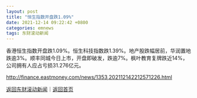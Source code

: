 ```yaml
---
layout: post
title: "恒生指数开盘跌1.09%"
date: 2021-12-14 09:22:42 +0800
categories: emnews
tags: 东财滚动新闻
---
```


香港恒生指数开盘跌1.09%。恒生科技指数跌1.39%。地产股跌幅居前，华润置地跌逾3%。顺丰同城今日上市，开盘即破发，跌逾7%。枫叶教育复牌跌近14%，公司拥有人应占亏损31.276亿元。

<http://finance.eastmoney.com/news/1353,202112142212571226.html>

[返回东财滚动新闻](//finews.withounder.com/emnews/)｜[返回首页](//finews.withounder.com/)